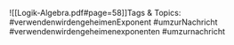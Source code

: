
![[Logik-Algebra.pdf#page=58]]Tags & Topics:
   #verwendenwirdengeheimenExponent
   #umzurNachricht
   #verwendenwirdengeheimenexponenten
   #umzurnachricht